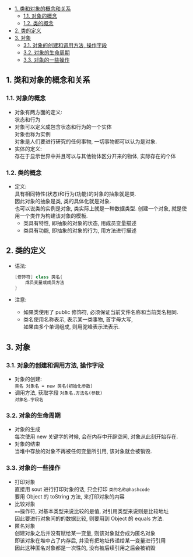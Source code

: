 <!-- TOC -->

- [1. 类和对象的概念和关系](#1-类和对象的概念和关系)
  - [1.1. 对象的概念](#11-对象的概念)
  - [1.2. 类的概念](#12-类的概念)
- [2. 类的定义](#2-类的定义)
- [3. 对象](#3-对象)
  - [3.1. 对象的创建和调用方法, 操作字段](#31-对象的创建和调用方法-操作字段)
  - [3.2. 对象的生命周期](#32-对象的生命周期)
  - [3.3. 对象的一些操作](#33-对象的一些操作)

<!-- /TOC -->

## 1. 类和对象的概念和关系

### 1.1. 对象的概念
- 对象有两方面的定义:  
  状态和行为
- 对象可以定义成包含状态和行为的一个实体  
  对象也称为实例  
  对象是人们要进行研究的任何事物, 一切事物都可以认为是对象.
- 实体的定义:  
  存在于显示世界中并且可以与其他物体区分开来的物体, 实际存在的个体  

### 1.2. 类的概念
- 定义:  
  具有相同特性(状态)和行为(功能)的对象的抽象就是类.  
  因此对象的抽象是类, 类的具体化就是对象.  
  也可以说类的实例是对象, 类实际上就是一种数据类型.
  创建一个对象, 就是使用一个类作为构建该对象的模板.  
  - 类具有特性, 即抽象的对象的状态, 用成员变量描述
  - 类具有功能, 即抽象的对象的行为, 用方法进行描述

## 2. 类的定义
- 语法:  
  ```java
  [修饰符] class 类名{
      成员变量或成员方法
  }
  ```

- 注意:  
  - 如果类使用了 public 修饰符, 必须保证当前文件名称和当前类名相同.
  - 类名使用名称表示, 表示某一类事物, 首字母大写,  
    如果由多个单词组成, 则用驼峰表示法表示.

## 3. 对象

### 3.1. 对象的创建和调用方法, 操作字段
- 对象的创建:  
  `类名 对象名 = new 类名(初始化参数)`
- 调用方法, 获取字段
  `对象名.方法名(参数)`  
  `对象名.字段名`

### 3.2. 对象的生命周期  
- 对象的生成  
  每次使用 new 关键字的时候, 会在内存中开辟空间, 对象从此刻开始存在.  
- 对象的结束    
  当堆中存放的对象不再被任何变量所引用, 该对象就会被销毁.  

### 3.3. 对象的一些操作
- 打印对象   
  直接用 sout 进行打印对象的话, 只会打印 `类的名称@hashcode`  
  要用 Object 的 toString 方法, 来打印对象的内容
- 比较对象  
  `==`操作符, 对基本类型来说比较的是值, 对引用类型来说则是比较地址  
  因此要进行对象间的的数据比较, 则要用到 Object 的 equals 方法.
- 匿名对象  
  创建对象之后并没有赋给某一变量, 则该对象就会成为匿名对象  
  即该对象在堆中占了内存后, 并没有把地址传递给某一变量进行引用  
  因此这种匿名对象都是一次性的, 没有被后续引用之后会被销毁